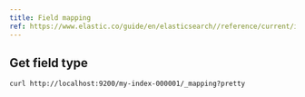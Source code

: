 ```yaml
---
title: Field mapping
ref: https://www.elastic.co/guide/en/elasticsearch//reference/current/indices-get-field-mapping.html
---
```


## Get field type

```shell
curl http://localhost:9200/my-index-000001/_mapping?pretty
```
